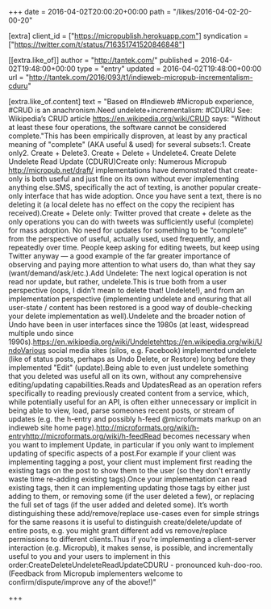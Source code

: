 +++
date = 2016-04-02T20:00:20+00:00
path = "/likes/2016-04-02-20-00-20"

[extra]
client_id = ["https://micropublish.herokuapp.com"]
syndication = ["https://twitter.com/t/status/716351741520846848"]

[[extra.like_of]]
author = "http://tantek.com/"
published = 2016-04-02T19:48:00+00:00
type = "entry"
updated = 2016-04-02T19:48:00+00:00
url = "http://tantek.com/2016/093/t1/indieweb-micropub-incrementalism-cduru"

[extra.like_of.content]
text = "Based on #Indieweb #Micropub experience, #CRUD is an anachronism.Need undelete+incrementalism: #CDURU See: Wikipedia’s CRUD article https://en.wikipedia.org/wiki/CRUD says: \"Without at least these four operations, the software cannot be considered complete.\"This has been empirically disproven, at least by any practical meaning of \"complete\" (AKA useful &amp; used) for several subsets:1. Create only2. Create + Delete3. Create + Delete + Undelete4. Create Delete Undelete Read Update (CDURU)Create only: Numerous Micropub http://micropub.net/draft/ implementations have demonstrated that create-only is both useful and just fine on its own without ever implementing anything else.SMS, specifically the act of texting, is another popular create-only interface that has wide adoption. Once you have sent a text, there is no deleting it (a local delete has no effect on the copy the recipient has received).Create + Delete only: Twitter proved that create + delete as the only operations you can do with tweets was sufficiently useful (complete) for mass adoption. No need for updates for something to be “complete” from the perspective of useful, actually used, used frequently, and repeatedly over time. People keep asking for editing tweets, but keep using Twitter anyway — a good example of the far greater importance of observing and paying more attention to what users do, than what they say (want/demand/ask/etc.).Add Undelete: The next logical operation is not read nor update, but rather, undelete.This is true both from a user perspective (oops, I didn’t mean to delete that! Undelete!), and from an implementation perspective (implementing undelete and ensuring that all user-state / content has been restored is a good way of double-checking your delete implementation as well).Undelete and the broader notion of Undo have been in user interfaces since the 1980s (at least, widespread multiple undo since 1990s).https://en.wikipedia.org/wiki/Undeletehttps://en.wikipedia.org/wiki/UndoVarious social media sites (silos, e.g. Facebook) implemented undelete (like of status posts, perhaps as Undo Delete, or Restore) long before they implemented \"Edit\" (update).Being able to even just undelete something that you deleted was useful all on its own, without any comprehensive editing/updating capabilities.Reads and UpdatesRead as an operation refers specifically to reading previously created content from a service, which, while potentially useful for an API, is often either unnecessary or implicit in being able to view, load, parse someones recent posts, or stream of updates (e.g. the h-entry and possibly h-feed @microformats markup on an indieweb site home page).http://microformats.org/wiki/h-entryhttp://microformats.org/wiki/h-feedRead becomes necessary when you want to implement Update, in particular if you only want to implement updating of specific aspects of a post.For example if your client was implementing tagging a post, your client must implement first reading the existing tags on the post to show them to the user (so they don't errantly waste time re-adding existing tags).Once your implementation can read existing tags, then it can implementing updating those tags by either just adding to them, or removing some (if the user deleted a few), or replacing the full set of tags (if the user added and deleted some). It’s worth distinguishing these add/remove/replace use-cases even for simple strings for the same reasons it is useful to distinguish create/delete/update of entire posts, e.g. you might grant different add vs remove/replace permissions to different clients.Thus if you’re implementing a client-server interaction (e.g. Micropub), it makes sense, is possible, and incrementally useful to you and your users to implement in this order:CreateDeleteUndeleteReadUpdateCDURU - pronounced kuh-doo-roo.(Feedback from Micropub implementers welcome to confirm/dispute/improve any of the above!)"

+++

<a href="https://brid.gy/publish/twitter" data-synd></a>